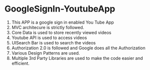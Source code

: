# GoogleSignIn-YoutubeApp
1. This APP is a google sign in enabled You Tube App
2. MVC architecure is strictly followed.
3. Core Data is used to store recently viewed videos
4. Youtube API is used to access videos
5. UISearch Bar is used to search the videos
6. Authorization 2.0 is followed and Google does all the Authorization
7. Various Design Patterns are used.
8. Multiple 3rd Party Libraries are used to make the code easier and efficient.
